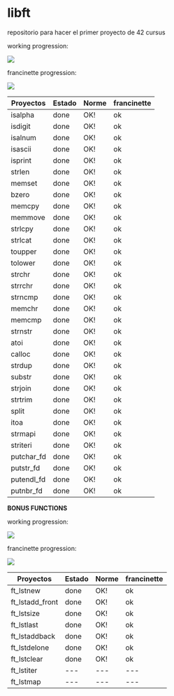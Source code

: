 # libft
repositorio para hacer el primer proyecto de 42 cursus

working progression:

![](https://geps.dev/progress/100)

francinette progression:

![](https://geps.dev/progress/100)

| Proyectos | Estado | Norme | francinette |
| ---       | ---    | --- | --- |
| isalpha | done | OK! | ok |
| isdigit | done | OK! | ok |
| isalnum | done | OK! | ok |
| isascii | done | OK! | ok |
| isprint | done | OK! | ok |
| strlen | done | OK! | ok |
| memset | done | OK! | ok |
| bzero | done | OK! | ok |
| memcpy | done | OK! | ok |
| memmove | done | OK! | ok |
| strlcpy | done | OK! | ok |
| strlcat | done | OK! | ok |
| toupper | done | OK! | ok |
| tolower | done | OK! | ok |
| strchr | done | OK! | ok |
| strrchr | done | OK! | ok |
| strncmp | done | OK! | ok |
| memchr | done | OK! | ok |
| memcmp | done | OK! | ok |
| strnstr | done | OK! | ok |
| atoi | done | OK! | ok |
| calloc | done | OK! | ok |
| strdup | done | OK! | ok |
| substr | done | OK! | ok |
| strjoin | done | OK! | ok |
| strtrim | done | OK! | ok |
| split | done | OK! | ok |
| itoa | done | OK! | ok |
| strmapi | done | OK! | ok |
| striteri | done | OK! | ok |
| putchar_fd | done | OK! | ok |
| putstr_fd | done | OK! | ok |
| putendl_fd | done | OK! | ok |
| putnbr_fd | done | OK! | ok |

**BONUS FUNCTIONS**	

working progression:

![](https://geps.dev/progress/55)

francinette progression:

![](https://geps.dev/progress/55)

| Proyectos | Estado | Norme | francinette |
| ---       | ---    | --- | --- |
| ft_lstnew | done | OK! | ok |
| ft_lstadd_front | done | OK! | ok |
| ft_lstsize | done | OK! | ok |
| ft_lstlast | done | OK! | ok |
| ft_lstaddback | done | OK! | ok |
| ft_lstdelone | done | OK! | ok |
| ft_lstclear | done | OK! | ok |
| ft_lstiter | --- | --- | --- |
| ft_lstmap | --- | --- | --- |